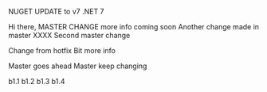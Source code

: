 NUGET UPDATE to v7
.NET 7

Hi there, MASTER CHANGE
more info coming soon
Another change made in master XXXX
Second master change

Change from hotfix
Bit more info

Master goes ahead
Master keep changing

b1.1
b1.2
b1.3
b1.4